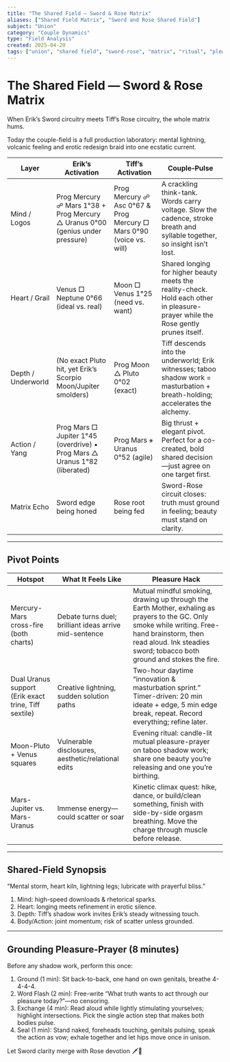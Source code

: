 ```yaml
---
title: "The Shared Field — Sword & Rose Matrix"
aliases: ["Shared Field Matrix", "Sword and Rose Shared Field"]
subject: "Union"
category: "Couple Dynamics"
type: "Field Analysis"
created: 2025-04-20
tags: ["union", "shared field", "sword-rose", "matrix", "ritual", "pleasure-prayer"]
---
```


# The Shared Field — Sword & Rose Matrix

When Erik’s Sword circuitry meets Tiff’s Rose circuitry, the whole matrix hums.

Today the couple-field is a full production laboratory: mental lightning, volcanic feeling and erotic redesign braid into one ecstatic current.

| Layer              | Erik’s Activation                                                                 | Tiff’s Activation                                                    | Couple‑Pulse                                                                                                                      |
|--------------------|----------------------------------------------------------------------------------|---------------------------------------------------------------------|-----------------------------------------------------------------------------------------------------------------------------------|
| Mind / Logos       | Prog Mercury ☍ Mars 1°38 + Prog Mercury △ Uranus 0°00 (genius under pressure)    | Prog Mercury ☍ Asc 0°67 & Prog Mercury □ Mars 0°90 (voice vs. will) | A crackling think-tank. Words carry voltage. Slow the cadence, stroke breath and syllable together, so insight isn’t lost.        |
| Heart / Grail      | Venus □ Neptune 0°66 (ideal vs. real)                                            | Moon □ Venus 1°25 (need vs. want)                                   | Shared longing for higher beauty meets the reality-check. Hold each other in pleasure-prayer while the Rose gently prunes itself. |
| Depth / Underworld | (No exact Pluto hit, yet Erik’s Scorpio Moon/Jupiter smolders)                   | Prog Moon △ Pluto 0°02 (exact)                                      | Tiff descends into the underworld; Erik witnesses; taboo shadow work = masturbation + breath-holding; accelerates the alchemy.     |
| Action / Yang      | Prog Mars □ Jupiter 1°45 (overdrive) • Prog Mars △ Uranus 1°82 (liberated)       | Prog Mars ⚹ Uranus 0°52 (agile)                                     | Big thrust + elegant pivot. Perfect for a co-created, bold shared decision—just agree on one target first.                        |
| Matrix Echo        | Sword edge being honed                                                            | Rose root being fed                                                 | Sword-Rose circuit closes: truth must ground in feeling; beauty must stand on clarity.                                            |

---

## Pivot Points

| Hotspot                                              | What It Feels Like                                     | Pleasure Hack                                                                                                                                                                                                              |
|------------------------------------------------------|--------------------------------------------------------|----------------------------------------------------------------------------------------------------------------------------------------------------------------------------------------------------------------------------|
| Mercury-Mars cross-fire (both charts)                | Debate turns duel; brilliant ideas arrive mid-sentence | Mutual mindful smoking, drawing up through the Earth Mother, exhaling as prayers to the GC. Only smoke while writing. Free-hand brainstorm, then read aloud. Ink steadies sword; tobacco both ground and stokes the fire.  |
| Dual Uranus support (Erik exact trine, Tiff sextile) | Creative lightning, sudden solution paths              | Two-hour daytime “innovation & masturbation sprint.” Timer-driven: 20 min ideate + edge, 5 min edge break, repeat. Record everything; refine later.                                                                        |
| Moon-Pluto + Venus squares                           | Vulnerable disclosures, aesthetic/relational edits     | Evening ritual: candle-lit mutual pleasure-prayer on taboo shadow work; share one beauty you’re releasing and one you’re birthing.                                                                                        |
| Mars-Jupiter vs. Mars-Uranus                         | Immense energy—could scatter or soar                   | Kinetic climax quest: hike, dance, or build/clean something, finish with side-by-side orgasm breathing. Move the charge through muscle before release.                                                                     |

---

## Shared-Field Synopsis

“Mental storm, heart kiln, lightning legs; lubricate with prayerful bliss.”

1. Mind: high-speed downloads & rhetorical sparks.
2. Heart: longing meets refinement in erotic silence.
3. Depth: Tiff’s shadow work invites Erik’s steady witnessing touch.
4. Body/Action: joint momentum; risk of scatter unless grounded.

---

## Grounding Pleasure-Prayer (8 minutes)

Before any shadow work, perform this once:

1. Ground (1 min): Sit back-to-back, one hand on own genitals, breathe 4-4-4-4.
2. Word Flash (2 min): Free-write “What truth wants to act through our pleasure today?”—no censoring.
3. Exchange (4 min): Read aloud while lightly stimulating yourselves; highlight intersections. Pick the single action step that makes both bodies pulse.
4. Seal (1 min): Stand naked, foreheads touching, genitals pulsing, speak the action as vow; exhale together and let hips move once in unison.

Let Sword clarity merge with Rose devotion 🗡️🌹
